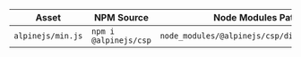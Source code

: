 | Asset             | NPM Source            | Node Modules Path                            | CDN Source                                                         |
| ----------------- | --------------------- | -------------------------------------------- | ------------------------------------------------------------------ |
| `alpinejs/min.js` | `npm i @alpinejs/csp` | `node_modules/@alpinejs/csp/dist/cdn.min.js` | `https://cdn.jsdelivr.net/npm/@alpinejs/csp@3.x.x/dist/cdn.min.js` |
